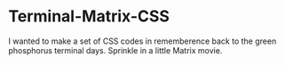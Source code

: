 # Terminal-Matrix-CSS
I wanted to make a set of CSS codes in rememberence back to the green phosphorus terminal days. Sprinkle in a little Matrix movie.
